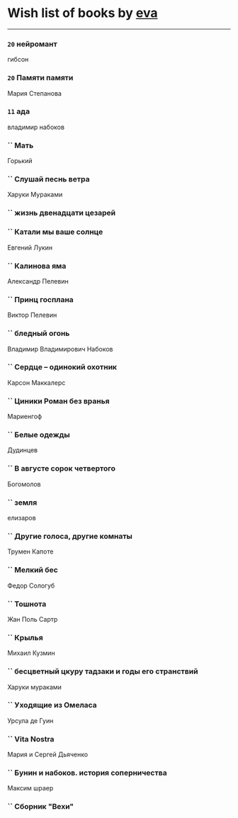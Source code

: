 # Wish list of books by [eva](https://plus.google.com/u/0/111656270551033014778/)
---

### `20` нейромант
гибсон

### `20` Памяти памяти
Мария Степанова

### `11` ада
владимир набоков

### `` Мать
Горький

### `` Слушай песнь ветра
Харуки Мураками

### `` жизнь двенадцати цезарей

### `` Катали мы ваше солнце
Евгений Лукин

### `` Калинова яма
Александр Пелевин

### `` Принц госплана
Виктор Пелевин

### `` бледный огонь
Владимир Владимирович Набоков

### `` Сердце – одинокий охотник
Карсон Маккалерс

### `` Циники Роман без вранья
Мариенгоф

### `` Белые одежды
Дудинцев

### `` В августе сорок четвертого
Богомолов

### `` земля
елизаров

### `` Другие голоса, другие комнаты
Трумен Капоте

### `` Мелкий бес
Федор Сологуб

### `` Тошнота
Жан Поль Сартр

### `` Крылья
Михаил Кузмин

### `` бесцветный цкуру тадзаки и годы его странствий
Харуки мураками

### `` Уходящие из Омеласа
Урсула де Гуин

### `` Vita Nostra
Мария и Сергей Дьяченко

### `` Бунин и набоков. история соперничества
Максим шраер

### `` Сборник "Вехи"

